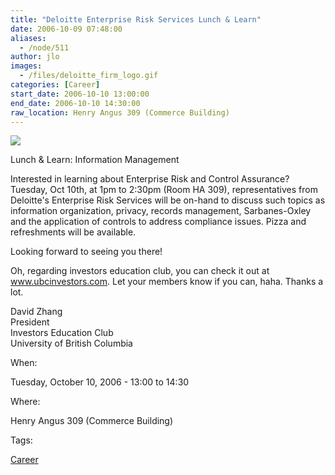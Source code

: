 ```yaml
---
title: "Deloitte Enterprise Risk Services Lunch & Learn"
date: 2006-10-09 07:48:00
aliases:
  - /node/511
author: jlo
images:
  - /files/deloitte_firm_logo.gif
categories: [Career]
start_date: 2006-10-10 13:00:00
end_date: 2006-10-10 14:30:00
raw_location: Henry Angus 309 (Commerce Building)
---
```


![](/files/deloitte_firm_logo.gif)

Lunch & Learn: Information Management

Interested in learning about Enterprise Risk and Control Assurance? Tuesday, Oct 10th, at 1pm to 2:30pm (Room HA 309), representatives from Deloitte's Enterprise Risk Services will be on-hand to discuss such topics as information organization, privacy, records management, Sarbanes-Oxley and the application of controls to address compliance issues. Pizza and refreshments will be available.

Looking forward to seeing you there!

Oh, regarding investors education club, you can check it out at www.ubcinvestors.com. Let your members know if you can, haha. Thanks a lot.

David Zhang \
President \
Investors Education Club \
University of British Columbia

When: 

Tuesday, October 10, 2006 - 13:00 to 14:30

Where: 

Henry Angus 309 (Commerce Building)

Tags: 

[Career](/career)
